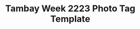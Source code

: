 ---
title: Tambay Week 2223 Photo Tag Template
redirect_to: https://www.canva.com/design/DAFghK2gIDo/31OjR9DT42UZg1n_S19_5Q/edit?utm_content=DAFghK2gIDo&utm_campaign=designshare&utm_medium=link2&utm_source=sharebutton
redirect_from: 
  - /TW2223PhotoTagTemplate
  - /tw2223phototagtemplate
---